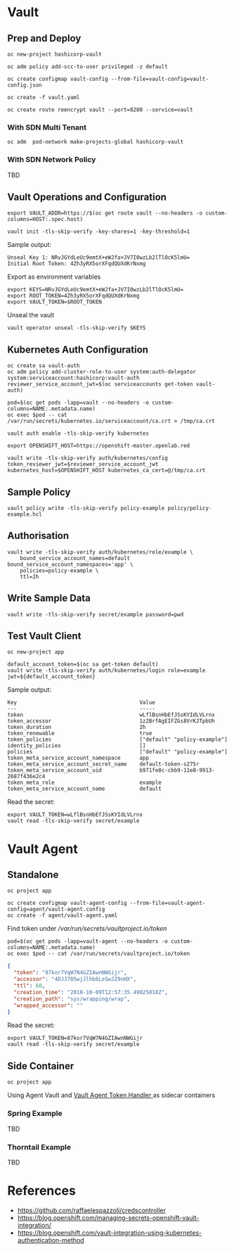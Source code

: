 # Vault

## Prep and Deploy

```
oc new-project hashicorp-vault

oc adm policy add-scc-to-user privileged -z default

oc create configmap vault-config --from-file=vault-config=vault-config.json

oc create -f vault.yaml

oc create route reencrypt vault --port=8200 --service=vault
```

### With SDN Multi Tenant

```
oc adm  pod-network make-projects-global hashicorp-vault
```

### With SDN Network Policy

TBD


## Vault Operations and Configuration

```
export VAULT_ADDR=https://$(oc get route vault --no-headers -o custom-columns=HOST:.spec.host)

vault init -tls-skip-verify -key-shares=1 -key-threshold=1
```

Sample output:

```
Unseal Key 1: NRvJGYdLeUc9emtX+eWJfa+JV7I0wzLb2lTlOcK5lmU=
Initial Root Token: 4Zh3yRX5orXFqdQUXdKrNxmg
```

Export as environment variables

```
export KEYS=NRvJGYdLeUc9emtX+eWJfa+JV7I0wzLb2lTlOcK5lmU=
export ROOT_TOKEN=4Zh3yRX5orXFqdQUXdKrNxmg
export VAULT_TOKEN=$ROOT_TOKEN
```

Unseal the vault

```
vault operator unseal -tls-skip-verify $KEYS
```

## Kubernetes Auth Configuration

```
oc create sa vault-auth
oc adm policy add-cluster-role-to-user system:auth-delegator system:serviceaccount:hashicorp:vault-auth
reviewer_service_account_jwt=$(oc serviceaccounts get-token vault-auth)

pod=$(oc get pods -lapp=vault --no-headers -o custom-columns=NAME:.metadata.name)
oc exec $pod -- cat /var/run/secrets/kubernetes.io/serviceaccount/ca.crt > /tmp/ca.crt

vault auth enable -tls-skip-verify kubernetes

export OPENSHIFT_HOST=https://openshift-master.openlab.red

vault write -tls-skip-verify auth/kubernetes/config token_reviewer_jwt=$reviewer_service_account_jwt kubernetes_host=$OPENSHIFT_HOST kubernetes_ca_cert=@/tmp/ca.crt
```

## Sample Policy

```
vault policy write -tls-skip-verify policy-example policy/policy-example.hcl
```

## Authorisation

```
vault write -tls-skip-verify auth/kubernetes/role/example \
    bound_service_account_names=default bound_service_account_namespaces='app' \
    policies=policy-example \
    ttl=2h
```

## Write Sample Data

```
vault write -tls-skip-verify secret/example password=pwd
```

## Test Vault Client

```
oc new-project app

default_account_token=$(oc sa get-token default)
vault write -tls-skip-verify auth/kubernetes/login role=example jwt=${default_account_token}

```

Sample output:

```
Key                                       Value
---                                       -----
token                                     wLflBsnHbEfJSsKYIdLVLrnx
token_accessor                            1z2BrfAgEIFZGs8VrKJTpbUh
token_duration                            2h
token_renewable                           true
token_policies                            ["default" "policy-example"]
identity_policies                         []
policies                                  ["default" "policy-example"]
token_meta_service_account_namespace      app
token_meta_service_account_secret_name    default-token-s275r
token_meta_service_account_uid            b971fe8c-cbb9-11e8-9913-2687f436e2c4
token_meta_role                           example
token_meta_service_account_name           default
```

Read the secret:

```
export VAULT_TOKEN=wLflBsnHbEfJSsKYIdLVLrnx
vault read -tls-skip-verify secret/example
```

# Vault Agent

## Standalone

```
oc project app

oc create configmap vault-agent-config --from-file=vault-agent-config=agent/vault-agent.config
oc create -f agent/vault-agent.yaml
```

Find token under */var/run/secrets/vaultproject.io/token*

```
pod=$(oc get pods -lapp=vault-agent --no-headers -o custom-columns=NAME:.metadata.name)
oc exec $pod -- cat /var/run/secrets/vaultproject.io/token

```

```json
{
  "token": "87kor7VqW7N4GZIAwnNWGijr",
  "accessor": "4DJJ705wjJlhb6LeSwJZ9nHX",
  "ttl": 60,
  "creation_time": "2018-10-09T12:57:35.49025018Z",
  "creation_path": "sys/wrapping/wrap",
  "wrapped_accessor": ""
}
```

Read the secret:

```
export VAULT_TOKEN=87kor7VqW7N4GZIAwnNWGijr
vault read -tls-skip-verify secret/example
```

## Side Container

```
oc project app
```

Using Agent Vault and [Vault Agent Token Handler ](https://github.com/openlab-red/vault-agent-token-handler) as sidecar containers

### Spring Example

TBD

### Thorntail Example

TBD

# References

* https://github.com/raffaelespazzoli/credscontroller
* https://blog.openshift.com/managing-secrets-openshift-vault-integration/
* https://blog.openshift.com/vault-integration-using-kubernetes-authentication-method

